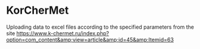 # KorCherMet
Uploading data to excel files according to the specified parameters from the site https://www.k-chermet.ru/index.php?option=com_content&amp;view=article&amp;id=45&amp;Itemid=63
